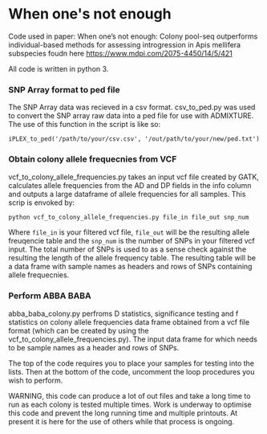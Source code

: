 # When one's not enough
Code used in paper:  When one’s not enough: Colony pool-seq outperforms individual-based methods for assessing introgression in Apis mellifera subspecies foudn here https://www.mdpi.com/2075-4450/14/5/421 

All code is written in python 3.

### SNP Array format to ped file
The SNP Array data was recieved in a csv format. csv_to_ped.py was used to convert the SNP array raw data into a ped file for use with ADMIXTURE. The use of this function in the script is like so:

```
iPLEX_to_ped('/path/to/your/csv.csv', '/out/path/to/your/new/ped.txt')
```

### Obtain colony allele frequecnies from VCF

vcf_to_colony_allele_frequencies.py takes an input vcf file created by GATK, calculates allele frequencies from the AD and DP fields in the info column and outputs a large dataframe of allele frequencies for all samples. This scrip is envoked by:
```bash
python vcf_to_colony_allele_frequencies.py file_in file_out snp_num
```
Where ```file_in``` is your filtered vcf file, ```file_out``` will be the resulting allele freuqencie table and the ```snp_num``` is the number of SNPs in your filtered vcf input. The total number of SNPs is used to as a sense check against the resulting the length of the allele frequency table. The resulting table will be a data frame with sample names as headers and rows of SNPs containing allele frequecnies.

### Perform ABBA BABA

abba_baba_colony.py perfroms D statistics, significance testing and f statistics on colony allele frequencies data frame obtained from a vcf file format (which can be created by using the vcf_to_colony_allele_frequencies.py). The input data frame for which needs to be sample names as a header and rows of SNPs.

The top of the code requires you to place your samples for testing into the lists. Then at the bottom of the code, uncomment the loop procedures you wish to perform. 

WARNING, this code can produce a lot of out files and take a long time to run as each colony is tested multiple times. Work is underway to optimise this code and prevent the long running time and multiple printouts. At present it is here for the use of others while that process is ongoing. 
